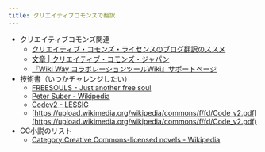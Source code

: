 ```yaml
---
title: クリエイティブコモンズで翻訳
---
```

- クリエイティブコモンズ関連
	- [クリエイティブ・コモンズ・ライセンスのブログ翻訳のススメ](https://www.yamdas.org/column/technique/cctrans.html)
	- [文章 | クリエイティブ・コモンズ・ジャパン](https://creativecommons.jp/category/features/features-text/)
	- [『Wiki Way コラボレーションツールWiki』サポートページ](https://www.yamdas.org/wikiway/index.html)
- 技術書（いつかチャレンジしたい）
	- [FREESOULS - Just another free soul](https://freesouls.cc/essays/02-joi-ito-just-another-free-soul.html)
	- [Peter Suber - Wikipedia](https://en.wikipedia.org/wiki/Peter_Suber#Selected_publications)
	- [Codev2 - LESSIG](https://lessig.org/product/codev2)
	- [https://upload.wikimedia.org/wikipedia/commons/f/fd/Code_v2.pdf](https://upload.wikimedia.org/wikipedia/commons/f/fd/Code_v2.pdf)
- CC小説のリスト
    - [Category:Creative Commons-licensed novels - Wikipedia](https://en.wikipedia.org/wiki/Category:Creative_Commons-licensed_novels)
